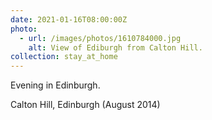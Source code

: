 ```yaml
---
date: 2021-01-16T08:00:00Z
photo:
  - url: /images/photos/1610784000.jpg
    alt: View of Ediburgh from Calton Hill.
collection: stay_at_home
---
```

Evening in Edinburgh.

Calton Hill, Edinburgh (August 2014)
